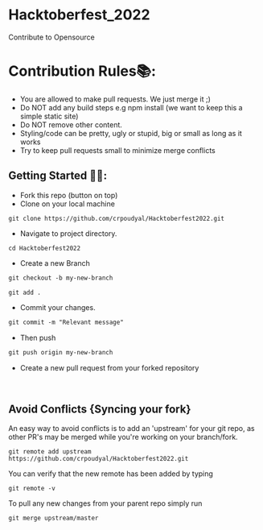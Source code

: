 # Hacktoberfest_2022

Contribute to Opensource


# Contribution Rules📚:

- You are allowed to make pull requests. We just merge it ;)
- Do NOT add any build steps e.g npm install (we want to keep this a simple static site)
- Do NOT remove other content.
- Styling/code can be pretty, ugly or stupid, big or small as long as it works
- Try to keep pull requests small to minimize merge conflicts


## Getting Started 🤩🤗:

- Fork this repo (button on top)
- Clone on your local machine

```terminal
git clone https://github.com/crpoudyal/Hacktoberfest2022.git
```
- Navigate to project directory.
```terminal
cd Hacktoberfest2022
```

- Create a new Branch

```markdown
git checkout -b my-new-branch
```


```markdown
git add .
```
- Commit your changes.

```markdown
git commit -m "Relevant message"
```
- Then push 
```markdown
git push origin my-new-branch
```


- Create a new pull request from your forked repository

<br>

## Avoid Conflicts {Syncing your fork}

An easy way to avoid conflicts is to add an 'upstream' for your git repo, as other PR's may be merged while you're working on your branch/fork.   

```terminal
git remote add upstream https://github.com/crpoudyal/Hacktoberfest2022.git
```

You can verify that the new remote has been added by typing
```terminal
git remote -v
```

To pull any new changes from your parent repo simply run
```terminal
git merge upstream/master
```
